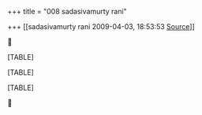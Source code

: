 +++
title = "008 sadasivamurty rani"

+++
[[sadasivamurty rani	2009-04-03, 18:53:53 [Source](https://groups.google.com/g/bvparishat/c/eNQHb7klnAs)]]





[TABLE]

[TABLE]

[TABLE]



